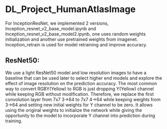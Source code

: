 # DL_Project_HumanAtlasImage

For InceptionResNet, we implemented 2 versions, Inception_resnet_v2_base_model.ipynb and Inception_resnet_v2_base_model2.ipynb, one uses random weights initialization and another use pretrained weights from imagenet. Inception_retrain is used for model retraining and improve accuracy.

## ResNet50:

We use a light ResNet50 model and low resolution images to have a baseline that can be used later to select higher end models and explore the effect of image resolution on the prediction accuracy. 
The most common way to convert RGBY(Yellow) to RGB is just dropping Y(Yellow) channel while keeping RGB without modification. Therefore, we replace the first convolution layer from 7x7 3->64 to 7x7 4->64 while keeping weights from 3->64 and setting new initial weights for Y channel to be zero. It allows using the original weights to initialize the network while giving the opportunity to the model to incorporate Y channel into prediction during training.
